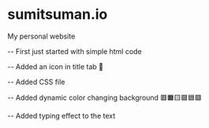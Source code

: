 # sumitsuman.io
My personal website

-- First just started with simple html code

-- Added an icon in title tab 🥰

-- Added CSS file

-- Added dynamic color changing background 🟥🟧🟨🟩🟦🟪

-- Added typing effect to the text
